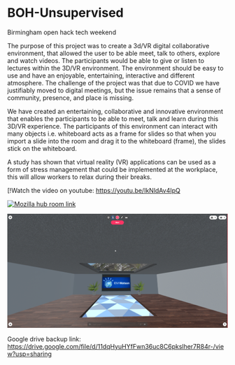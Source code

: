 # BOH-Unsupervised
Birmingham open hack tech weekend

The purpose of this project was to create a 3d/VR digital collaborative environment, that allowed the user to be able meet, talk to others, explore and watch videos. The participants would be able to give or listen to lectures within the 3D/VR environment. The environment should be easy to use and have an enjoyable, entertaining, interactive and different atmosphere. The challenge of the project was that due to COVID we have justifiably moved to digital meetings, but the issue remains that a sense of community, presence, and place is missing. 

We have created an entertaining, collaborative and innovative environment that enables the participants to be able to meet, talk and learn during this 3D/VR experience. The participants of this environment can interact with many objects i.e. whiteboard acts as a frame for slides so that when you import a slide into the room and drag it to the whiteboard (frame), the slides stick on the whiteboard.

A study has shown that virtual reality (VR) applications can be used as a form of stress management that could be implemented at the workplace, this will allow workers to relax during their breaks.

[!Watch the video on youtube: https://youtu.be/IkNldAv4IpQ

[![Mozilla hub room link](https://miro.medium.com/max/1047/1*UIJVmRu7qFg1Eu3J8Cau5Q.jpeg)](https://hubs.mozilla.com/scenes/xLepdim/openhack)

[![Watch the video on youtube](ibm_watson_git.PNG)](https://youtu.be/IkNldAv4IpQ)

Google drive backup link: https://drive.google.com/file/d/11dqHyuHYfFwn36uc8C6pkslher7R84r-/view?usp=sharing


